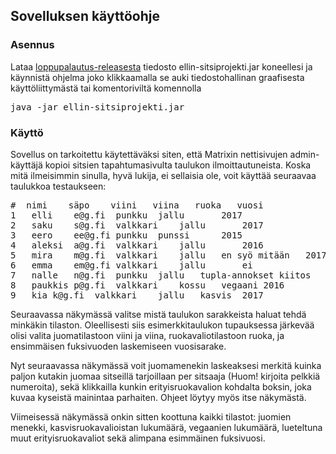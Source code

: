 ## Sovelluksen käyttöohje ##

### Asennus ###

Lataa [loppupalautus-releasesta](https://github.com/ellikiiski/ot-harjoitustyo/releases/tag/loppupalautus) tiedosto ellin-sitsiprojekti.jar koneellesi ja käynnistä ohjelma joko klikkaamalla se auki tiedostohallinan graafisesta käyttöliittymästä tai komentoriviltä komennolla

<pre>java -jar ellin-sitsiprojekti.jar</pre>

### Käyttö ###

Sovellus on tarkoitettu käytettäväksi siten, että Matrixin nettisivujen admin-käyttäjä kopioi sitsien tapahtumasivulta taulukon ilmoittautuneista. Koska mitä ilmeisimmin sinulla, hyvä lukija, ei sellaisia ole, voit käyttää seuraavaa taulukkoa testaukseen:

<pre>#	nimi	säpo	viini	viina	ruoka	vuosi
1	elli	e@g.fi	punkku	jallu		2017
2	saku	s@g.fi	valkkari	jallu		2017
3	eero	ee@g.fi	punkku	punssi		2015
4	aleksi	a@g.fi	valkkari	jallu		2016
5	mira	m@g.fi	valkkari	jallu	en syö mitään	2017
6	emma	em@g.fi	valkkari	jallu		ei
7	nalle	n@g.fi	punkku	jallu	tupla-annokset kiitos	2017
8	paukkis	p@g.fi	valkkari	kossu	vegaani	2016
9	kia	k@g.fi	valkkari	jallu	kasvis	2017</pre>

Seuraavassa näkymässä valitse mistä taulukon sarakkeista haluat tehdä minkäkin tilaston. Oleellisesti siis esimerkkitaulukon tupauksessa järkevää olisi valita juomatilastoon viini ja viina, ruokavaliotilastoon ruoka, ja ensimmäisen fuksivuoden laskemiseen vuosisarake.

Nyt seuraavassa näkymässä voit juomamenekin laskeaksesi merkitä kuinka paljon kutakin juomaa sitseillä tarjoillaan per sitsaaja (Huom! kirjoita pelkkiä numeroita), sekä klikkailla kunkin erityisruokavalion kohdalta boksin, joka kuvaa kyseistä mainintaa parhaiten. Ohjeet löytyy myös itse näkymästä.

Viimeisessä näkymässä onkin sitten koottuna kaikki tilastot: juomien menekki, kasvisruokavalioistan lukumäärä, vegaanien lukumäärä, lueteltuna muut erityisruokavaliot sekä alimpana esimmäinen fuksivuosi.
